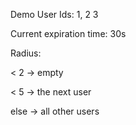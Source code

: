 Demo User Ids: 1, 2 3

Current expiration time: 30s

Radius:

< 2 -> empty

< 5 -> the next user

else -> all other users
